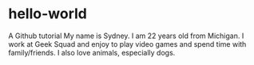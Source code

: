 # hello-world
A Github tutorial
My name is Sydney. I am 22 years old
from Michigan. I work at Geek Squad
and enjoy to play video games and spend
time with family/friends. I also love
animals, especially dogs. 
